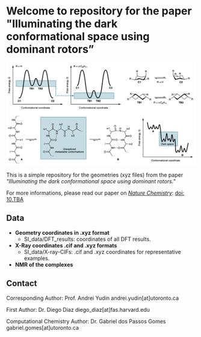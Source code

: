 # Welcome to repository for the paper "Illuminating the dark conformational space using dominant rotors”

![Image of the TOC for the paper](images/toc.png)

This is a simple repository for the geometries (xyz files) from the paper _"Illuminating the dark conformational space using dominant rotors."_

For more informations, please read our paper on _[Nature Chemistry](https://www.nature.com/nchem/)_: [doi: 10.TBA](TBA)

## Data
* **Geometry coordinates in .xyz format**
    * SI_data/DFT_results: coordinates of all DFT results.
* **X-Ray coordinates .cif and .xyz formats**
    * SI_data/X-ray-CIFs: .cif and .xyz coordinates for representative examples.
* **NMR of the complexes**

## Contact
Corresponding Author: Prof. Andrei Yudin andrei.yudin[at]utoronto.ca

First Author: Dr. Diego Diaz diego_diaz[at]fas.harvard.edu

Computational Chemistry Author: Dr. Gabriel dos Passos Gomes gabriel.gomes[at]utoronto.ca
